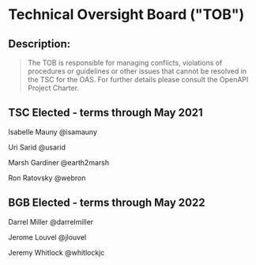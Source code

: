 # Technical Oversight Board ("TOB")

## Description: 
> The TOB is responsible for managing conflicts, violations of procedures or guidelines or other issues that cannot be resolved in the TSC for the OAS. For further details please consult the OpenAPI Project Charter.

## TSC Elected - terms through May 2021
Isabelle Mauny @isamauny

Uri Sarid @usarid

Marsh Gardiner @earth2marsh 

Ron Ratovsky @webron

## BGB Elected - terms through May 2022

Darrel Miller @darrelmiller

Jerome Louvel @jlouvel

Jeremy Whitlock @whitlockjc
